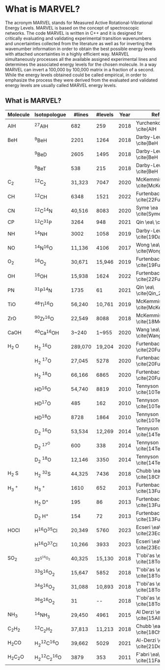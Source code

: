 # What is MARVEL?

The acronym MARVEL stands for Measured Active Rotational-Vibrational Energy Levels. MARVEL is based on the concept of spectroscopic networks. The code MARVEL is written in C++ and it is designed for 
critically evaluating and validating experimental transition wavenumbers and uncertainties collected from the literature as well as for inverting the wavenumber information in order to obtain the best 
possible energy levels with attached uncertainties in a highly efficient way. MARVEL simultaneously processes all the available assigned experimental lines and determines the associated energy levels for 
the chosen molecule. In a way MARVEL can invert a 100,000 by 100,000 matrix in a fraction of a second. While the energy levels obtained could be called empirical, in order to emphasize the process they 
were derived from the evaluated and validated energy levels are usually called MARVEL energy levels.

## What is MARVEL?

| Molecule         | Isotopologue             | \#lines  | \#levels | Year | Reference                                |
|------------------|--------------------------|----------|----------|------|------------------------------------------|
| AlH         | <sup>27</sup>AlH               | 682      | 259      | 2018 | Yurchenko \ea\     \cite{AlH            |
| BeH         | <sup>9</sup>BeH                | 2201     | 1264     | 2018 | Darby-Lewis \ea\   \cite{BeH            |
|                  | <sup>9</sup>BeD                | 2605     | 1495     | 2018 | Darby-Lewis \ea\   \cite{BeH            |
|                  | <sup>9</sup>BeT                | 538      | 215      | 2018 | Darby-Lewis \ea\   \cite{BeH            |
| C<sub>2</sub>       | <sup>12</sup>C<sub>2</sub>              | 31\,323  | 7047     | 2020 | McKemmish \ea\     \cite{McKemmish_2020 |
| CH          | <sup>12</sup>CH                | 6348     | 1521     | 2022 | Furtenbacher \ea\  \cite{22FuHeTeCsa    |
| CN          | <sup>12</sup>C<sup>14</sup>N         | 40\,516  | 8083     | 2020 | Syme \ea           \cite{Syme_2020      |
| CP          | <sup>12</sup>C<sup>31</sup>P         | 3264     | 948      | 2021 | Qin \ea\           \cite{Qin_2021       |
| NH          | <sup>14</sup>NH                | 3002     | 1058     | 2019 | Darby-Lewis \ea\   \cite{19DaShJoKh     |
| NO          | <sup>14</sup>N<sup>16</sup>O         | 11\,136  | 4106     | 2017 | Wong \ea\          \cite{Wong_2017      |
| O<sub>2</sub>        | <sup>16</sup>O<sub>2</sub>              | 30\,671  | 15\,946  | 2019 | Furtenbacher \ea\  \cite{19FuHoKoSo     |
| OH          | <sup>16</sup>OH                | 15\,938  | 1624     | 2022 | Furtenbacher \ea\  \cite{22FuHeTeCsa    |
| PN          | <sup>31</sup>P<sup>14</sup>N         | 1735     | 61       | 2021 | Qin \ea\           \cite{Qin_2021_PN    |
| TiO         | <sup>48</sup>Ti<sup>16</sup>O        | 56\,240  | 10\,761  | 2019 | McKemmish \ea\     \cite{McKemmish_2019 |
| ZrO         | <sup>90</sup>Zr<sup>16</sup>O        | 22\,549  | 8088     | 2018 | McKemmish \ea\     \cite{18McBoGoSh     |
| CaOH        | <sup>40</sup>Ca<sup>16</sup>OH       | 3~240    | 1~955    | 2020 | Wang \ea\          \cite{Wang_2020      |
| H<sub>2</sub> O      | H<sub>2</sub> <sup>16</sup>O             | 289\,070 | 19\,204  | 2020 | Furtenbacher \ea\  \cite{20FuToTePo     |
|                  | H<sub>2</sub> <sup>17</sup>O             | 27\,045  | 5278     | 2020 | Furtenbacher \ea\  \cite{20FuCoTeYu_2   |
|                  | H<sub>2</sub> <sup>18</sup>O             | 66\,166  | 6865     | 2020 | Furtenbacher \ea\  \cite{20FuCoTeYu_2   |
|                  | HD<sup>16</sup>O               | 54\,740  | 8819     | 2010 | Tennyson \ea\      \cite{10TeBeBrCa     |
|                  | HD<sup>17</sup>O               | 485      | 162      | 2010 | Tennyson \ea\      \cite{10TeBeBrCa     |
|                  | HD<sup>18</sup>O               | 8728     | 1864     | 2010 | Tennyson \ea\      \cite{10TeBeBrCa     |
|                  | D<sub>2</sub> <sup>16</sup>O             | 53\,534  | 12\,269  | 2014 | Tennyson \ea\      \cite{14TeBeBrCa     |
|                  | D<sub>2</sub> <sup>17<sup>O             | 600      | 338      | 2014 | Tennyson \ea\      \cite{14TeBeBrCa     |
|                  | D<sub>2</sub> <sup>18</sup>O             | 12\,146  | 3350     | 2014 | Tennyson \ea\      \cite{14TeBeBrCa     |
| H<sub>2</sub> S      | H<sub>2</sub> <sup>32</sup>S             | 44\,325  | 7436     | 2018 | Chubb \ea\         \cite{18ChNaKeBa     |
| H<sub>3</sub> <sup>+</sup>   | H<sub>3</sub> <sup>+<sup>                | 1610     | 652      | 2013 | Furtenbacher \ea\  \cite{13FuSzMaFa     |
|                  | H<sub>2</sub> D<sup>+</sup>             | 195      | 86       | 2013 | Furtenbacher \ea\  \cite{13FuSzMaFa     |
|                  | D<sub>2</sub> H<sup>+</sup>             | 154      | 72       | 2013 | Furtenbacher \ea\  \cite{13FuSzMaFa     |
| HOCl        | H<sup>16</sup>O<sup>35</sup>Cl       | 20\,349  | 5760     | 2023 | Ecseri \ea\        \cite{23EcSiFuRa     |
|                  | H<sup>16</sup>O<sup>37</sup>Cl       | 10\,266  | 3933     | 2023 | Ecseri \ea\        \cite{23EcSiFuRa     |
| SO<sub>2</sub>       | <sup>32<sup>S<sup>16</sup>O<sub>2</sub>      | 40\,325  | 15\,130  | 2018 | T\'obi\'as \ea\    \cite{18ToFuCsNa     |
|                  | <sup>33</sup>S<sup>16</sup>O<sub>2</sub>      | 15\,647  | 5852     | 2018 | T\'obi\'as \ea\    \cite{18ToFuCsNa     |
|                  | <sup>34</sup>S<sup>16</sup>O<sub>2</sub>      | 31\,088  | 10\,893  | 2018 | T\'obi\'as \ea\    \cite{18ToFuCsNa     |
|                  | <sup>36</sup>S<sup>16</sup>O<sub>2</sub>      | 31       | --       | 2018 | T\'obi\'as \ea\    \cite{18ToFuCsNa     |
| NH<sub>3</sub>       | <sup>14</sup>NH<sub>3</sub>             | 29\,450  | 4961     | 2015 | Al Derzi \ea\      \cite{15AlFuYuTe     |
| C<sub>2</sub>H<sub>2</sub>  | <sup>12</sup>C<sub>2</sub>H<sub>2</sub>        | 37\,813  | 11\,213  | 2018 | Chubb \ea\         \cite{18ChJoFrCh     |
| H<sub>2</sub>CO     | H<sub>2</sub><sup>12</sup>C<sup>16</sup>O     | 39\,662  | 5029     | 2021 | Al-Derzi \ea\      \cite{21DeTeYuMe     |
| H<sub>2</sub>C<sub>2</sub>O | H<sub>2</sub><sup>12</sup>C<sub>2</sub><sup>16</sup>O | 3879     | 353      | 2011 | F\'abri \ea\       \cite{11FaMaFuNe     |
